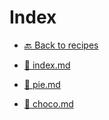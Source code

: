 # Index

- [🔙 Back to recipes](../index.md)

- [📄 index.md](index.md)
- [📄 pie.md](pie.md)
- [📄 choco.md](choco.md)
